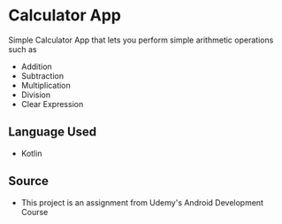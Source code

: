 # Calculator App

Simple Calculator App that lets you perform simple arithmetic operations such as 
- Addition
- Subtraction
- Multiplication
- Division
- Clear Expression

## Language Used

- Kotlin

## Source

- This project is an assignment from Udemy's Android Development Course